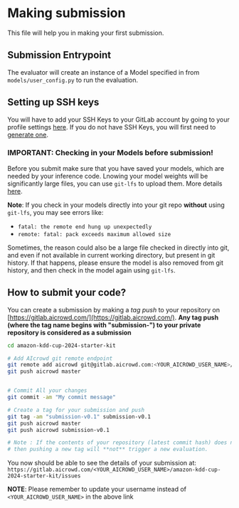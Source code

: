 # Making submission

This file will help you in making your first submission.


## Submission Entrypoint

The evaluator will create an instance of a Model specified in from `models/user_config.py` to run the evaluation. 

## Setting up SSH keys

You will have to add your SSH Keys to your GitLab account by going to your profile settings [here](https://gitlab.aicrowd.com/profile/keys). If you do not have SSH Keys, you will first need to [generate one](https://docs.gitlab.com/ee/ssh/README.html#generating-a-new-ssh-key-pair).


### IMPORTANT: Checking in your Models before submission!

Before you submit make sure that you have saved your models, which are needed by your inference code.
Lnowing your model weights will be significantly large files, you can use `git-lfs` to upload them. More details [here](https://discourse.aicrowd.com/t/how-to-upload-large-files-size-to-your-submission/2304). 

**Note**: If you check in your models directly into your git repo **without** using `git-lfs`, you may see errors like: 
- `fatal: the remote end hung up unexpectedly`
- `remote: fatal: pack exceeds maximum allowed size`

Sometimes, the reason could also be a large file checked in directly into git, and even if not available in current working directory, but present in git history.
If that happens, please ensure the model is also removed from git history, and then check in the model again using `git-lfs`. 

## How to submit your code?

You can create a submission by making a _tag push_ to your repository on [https://gitlab.aicrowd.com/](https://gitlab.aicrowd.com/).
**Any tag push (where the tag name begins with "submission-") to your private repository is considered as a submission**

```bash
cd amazon-kdd-cup-2024-starter-kit

# Add AIcrowd git remote endpoint
git remote add aicrowd git@gitlab.aicrowd.com:<YOUR_AICROWD_USER_NAME>/amazon-kdd-cup-2024-starter-kit.git 
git push aicrowd master
```

```bash

# Commit All your changes
git commit -am "My commit message"

# Create a tag for your submission and push
git tag -am "submission-v0.1" submission-v0.1
git push aicrowd master
git push aicrowd submission-v0.1

# Note : If the contents of your repository (latest commit hash) does not change,
# then pushing a new tag will **not** trigger a new evaluation.
```

You now should be able to see the details of your submission at:
`https://gitlab.aicrowd.com/<YOUR_AICROWD_USER_NAME>/amazon-kdd-cup-2024-starter-kit/issues`

**NOTE**: Please remember to update your username instead of `<YOUR_AICROWD_USER_NAME>` in the above link